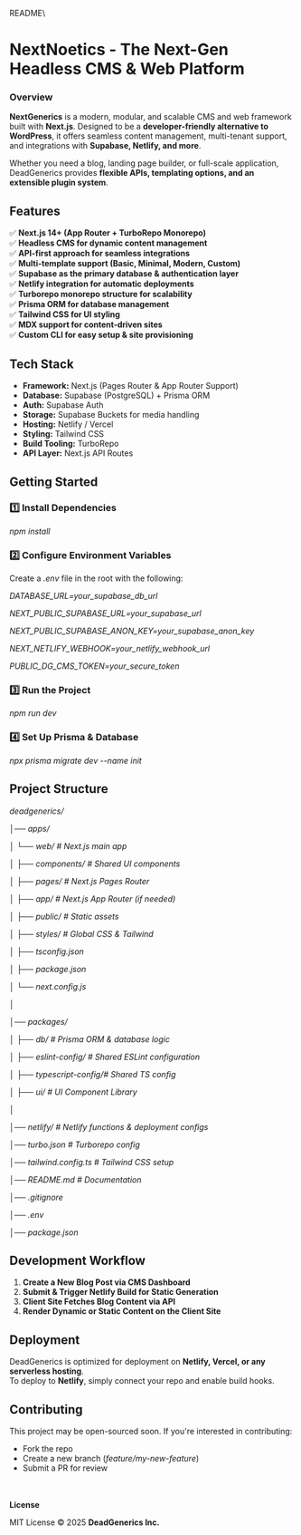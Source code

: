 README\

# **NextNoetics** - The Next-Gen Headless CMS & Web Platform

### **Overview**

**NextGenerics** is a modern, modular, and scalable CMS and web
framework built with **Next.js**. Designed to be a **developer-friendly
alternative to WordPress**, it offers seamless content management,
multi-tenant support, and integrations with **Supabase, Netlify, and
more**.

Whether you need a blog, landing page builder, or full-scale
application, DeadGenerics provides **flexible APIs, templating options,
and an extensible plugin system**.

## **Features**

✅ **Next.js 14+ (App Router + TurboRepo Monorepo)**\
✅ **Headless CMS for dynamic content management**\
✅ **API-first approach for seamless integrations**\
✅ **Multi-template support (Basic, Minimal, Modern, Custom)**\
✅ **Supabase as the primary database & authentication layer**\
✅ **Netlify integration for automatic deployments**\
✅ **Turborepo monorepo structure for scalability**\
✅ **Prisma ORM for database management**\
✅ **Tailwind CSS for UI styling**\
✅ **MDX support for content-driven sites**\
✅ **Custom CLI for easy setup & site provisioning**

## **Tech Stack**

-   **Framework:** Next.js (Pages Router & App Router Support)
-   **Database:** Supabase (PostgreSQL) + Prisma ORM
-   **Auth:** Supabase Auth
-   **Storage:** Supabase Buckets for media handling
-   **Hosting:** Netlify / Vercel
-   **Styling:** Tailwind CSS
-   **Build Tooling:** TurboRepo
-   **API Layer:** Next.js API Routes

## **Getting Started**

### **1️⃣ Install Dependencies**

*npm install*

### **2️⃣ Configure Environment Variables**

Create a *.env* file in the root with the following:

*DATABASE_URL=your_supabase_db_url*

*NEXT_PUBLIC_SUPABASE_URL=your_supabase_url*

*NEXT_PUBLIC_SUPABASE_ANON_KEY=your_supabase_anon_key*

*NEXT_NETLIFY_WEBHOOK=your_netlify_webhook_url*

*PUBLIC_DG_CMS_TOKEN=your_secure_token*

### **3️⃣ Run the Project**

*npm run dev*

### **4️⃣ Set Up Prisma & Database**

*npx prisma migrate dev \--name init*

## **Project Structure**

*deadgenerics/*

*│── apps/*

*│ └── web/ \# Next.js main app*

*│ ├── components/ \# Shared UI components*

*│ ├── pages/ \# Next.js Pages Router*

*│ ├── app/ \# Next.js App Router (if needed)*

*│ ├── public/ \# Static assets*

*│ ├── styles/ \# Global CSS & Tailwind*

*│ ├── tsconfig.json*

*│ ├── package.json*

*│ └── next.config.js*

*│*

*│── packages/*

*│ ├── db/ \# Prisma ORM & database logic*

*│ ├── eslint-config/ \# Shared ESLint configuration*

*│ ├── typescript-config/# Shared TS config*

*│ ├── ui/ \# UI Component Library*

*│*

*│── netlify/ \# Netlify functions & deployment configs*

*│── turbo.json \# Turborepo config*

*│── tailwind.config.ts \# Tailwind CSS setup*

*│── README.md \# Documentation*

*│── .gitignore*

*│── .env*

*│── package.json*

## **Development Workflow**

1.  **Create a New Blog Post via CMS Dashboard**
2.  **Submit & Trigger Netlify Build for Static Generation**
3.  **Client Site Fetches Blog Content via API**
4.  **Render Dynamic or Static Content on the Client Site**

## **Deployment**

DeadGenerics is optimized for deployment on **Netlify, Vercel, or any
serverless hosting**.\
To deploy to **Netlify**, simply connect your repo and enable build
hooks.

## **Contributing**

This project may be open-sourced soon. If you\'re interested in
contributing:

-   Fork the repo
-   Create a new branch (*feature/my-new-feature*)
-   Submit a PR for review

\
\
**License**

MIT License © 2025 **DeadGenerics Inc.**
